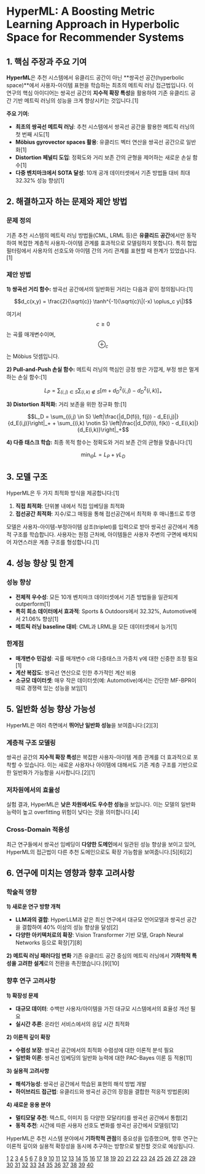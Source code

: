 # HyperML: A Boosting Metric Learning Approach in Hyperbolic Space for Recommender Systems

## 1. 핵심 주장과 주요 기여

**HyperML**은 추천 시스템에서 유클리드 공간이 아닌 **쌍곡선 공간(hyperbolic space)**에서 사용자-아이템 표현을 학습하는 최초의 메트릭 러닝 접근법입니다. 이 연구의 핵심 아이디어는 쌍곡선 공간의 **지수적 확장 특성**을 활용하여 기존 유클리드 공간 기반 메트릭 러닝의 성능을 크게 향상시키는 것입니다.[1]

**주요 기여:**

- **최초의 쌍곡선 메트릭 러닝**: 추천 시스템에서 쌍곡선 공간을 활용한 메트릭 러닝의 첫 번째 시도[1]
- **Möbius gyrovector spaces 활용**: 유클리드 벡터 연산을 쌍곡선 공간으로 일반화[1]
- **Distortion 페널티 도입**: 정확도와 거리 보존 간의 균형을 제어하는 새로운 손실 함수[1]
- **다중 벤치마크에서 SOTA 달성**: 10개 공개 데이터셋에서 기존 방법들 대비 최대 32.32% 성능 향상[1]

## 2. 해결하고자 하는 문제와 제안 방법

### 문제 정의
기존 추천 시스템의 메트릭 러닝 방법들(CML, LRML 등)은 **유클리드 공간**에서만 동작하여 복잡한 계층적 사용자-아이템 관계를 효과적으로 모델링하지 못합니다. 특히 협업 필터링에서 사용자의 선호도와 아이템 간의 거리 관계를 표현할 때 한계가 있었습니다.[1]

### 제안 방법

**1) 쌍곡선 거리 함수:**
쌍곡선 공간에서의 일반화된 거리는 다음과 같이 정의됩니다:[1]

$$d_c(x,y) = \frac{2}{\sqrt{c}} \tanh^{-1}(\sqrt{c}\|(-x) \oplus_c y\|)$$

여기서 $$c \geq 0$$는 곡률 매개변수이며, $$\oplus_c$$는 Möbius 덧셈입니다.

**2) Pull-and-Push 손실 함수:**
메트릭 러닝의 핵심인 긍정 쌍은 가깝게, 부정 쌍은 멀게 하는 손실 함수:[1]

$$L_P = \sum_{(i,j) \in S} \sum_{(i,k) \notin S} [m + d_D^2(i,j) - d_D^2(i,k)]_+$$

**3) Distortion 최적화:**
거리 보존을 위한 정규화 항:[1]

$$L_D = \sum_{(i,j) \in S} \left|\frac{|d_D(f(i), f(j)) - d_E(i,j)|}{d_E(i,j)}\right|_+ + \sum_{(i,k) \notin S} \left|\frac{|d_D(f(i), f(k)) - d_E(i,k)|}{d_E(i,k)}\right|_+$$

**4) 다중 태스크 학습:**
최종 목적 함수는 정확도와 거리 보존 간의 균형을 맞춥니다:[1]

$$\min_{\Theta} L = L_P + \gamma L_D$$

## 3. 모델 구조

HyperML은 두 가지 최적화 방식을 제공합니다:[1]

1. **직접 최적화**: 단위볼 내에서 직접 임베딩을 최적화
2. **접선공간 최적화**: 지수/로그 매핑을 통해 접선공간에서 최적화 후 매니폴드로 투영

모델은 사용자-아이템-부정아이템 삼조(triplet)를 입력으로 받아 쌍곡선 공간에서 계층적 구조를 학습합니다. 사용자는 원점 근처에, 아이템들은 사용자 주변의 구면에 배치되어 자연스러운 계층 구조를 형성합니다.[1]

## 4. 성능 향상 및 한계

### 성능 향상
- **전체적 우수성**: 모든 10개 벤치마크 데이터셋에서 기존 방법들을 일관되게 outperform[1]
- **특히 희소 데이터에서 효과적**: Sports & Outdoors에서 32.32%, Automotive에서 21.06% 향상[1]
- **메트릭 러닝 baseline 대비**: CML과 LRML을 모든 데이터셋에서 능가[1]

### 한계점
- **매개변수 민감성**: 곡률 매개변수 c와 다중태스크 가중치 γ에 대한 신중한 조정 필요[1]
- **계산 복잡도**: 쌍곡선 연산으로 인한 추가적인 계산 비용
- **소규모 데이터셋**: 매우 작은 데이터셋(예: Automotive)에서는 간단한 MF-BPR이 때로 경쟁력 있는 성능을 보임[1]

## 5. 일반화 성능 향상 가능성

HyperML은 여러 측면에서 **뛰어난 일반화 성능**을 보여줍니다:[2][3]

### 계층적 구조 모델링
쌍곡선 공간의 **지수적 확장 특성**은 복잡한 사용자-아이템 계층 관계를 더 효과적으로 포착할 수 있습니다. 이는 새로운 사용자나 아이템에 대해서도 기존 계층 구조를 기반으로 한 일반화가 가능함을 시사합니다.[2][1]

### 저차원에서의 효율성
실험 결과, HyperML은 **낮은 차원에서도 우수한 성능**을 보입니다. 이는 모델의 일반화 능력이 높고 overfitting 위험이 낮다는 것을 의미합니다.[4]

### Cross-Domain 적용성
최근 연구들에서 쌍곡선 임베딩이 **다양한 도메인**에서 일관된 성능 향상을 보이고 있어, HyperML의 접근법이 다른 추천 도메인으로도 확장 가능함을 보여줍니다.[5][6][2]

## 6. 연구에 미치는 영향과 향후 고려사항

### 학술적 영향

**1) 새로운 연구 방향 개척**
- **LLM과의 결합**: HyperLLM과 같은 최신 연구에서 대규모 언어모델과 쌍곡선 공간을 결합하여 40% 이상의 성능 향상을 달성[2]
- **다양한 아키텍처로의 확장**: Vision Transformer 기반 모델, Graph Neural Networks 등으로 확장[7][8]

**2) 메트릭 러닝 패러다임 변화**
기존 유클리드 공간 중심의 메트릭 러닝에서 **기하학적 특성을 고려한 설계**로의 전환을 촉진했습니다.[9][10]

### 향후 연구 고려사항

**1) 확장성 문제**
- **대규모 데이터**: 수백만 사용자/아이템을 가진 대규모 시스템에서의 효율성 개선 필요
- **실시간 추론**: 온라인 서비스에서의 응답 시간 최적화

**2) 이론적 깊이 확장**
- **수렴성 보장**: 쌍곡선 공간에서의 최적화 수렴성에 대한 이론적 분석 필요
- **일반화 이론**: 쌍곡선 임베딩의 일반화 능력에 대한 PAC-Bayes 이론 등 적용[11]

**3) 실용적 고려사항**
- **해석가능성**: 쌍곡선 공간에서 학습된 표현의 해석 방법 개발
- **하이브리드 접근법**: 유클리드와 쌍곡선 공간의 장점을 결합한 적응적 방법론[8]

**4) 새로운 응용 분야**
- **멀티모달 추천**: 텍스트, 이미지 등 다양한 모달리티를 쌍곡선 공간에서 통합[2]
- **동적 추천**: 시간에 따른 사용자 선호도 변화를 쌍곡선 공간에서 모델링[12]

HyperML은 추천 시스템 분야에서 **기하학적 관점**의 중요성을 입증했으며, 향후 연구는 이론적 깊이와 실용적 확장성을 동시에 추구하는 방향으로 발전할 것으로 예상됩니다.

[1](https://ppl-ai-file-upload.s3.amazonaws.com/web/direct-files/attachments/65988149/68df3639-bb7d-4dcd-9792-5d333b8e8de8/1809.01703v3.pdf)
[2](https://arxiv.org/abs/2504.05694)
[3](https://dl.acm.org/doi/10.1145/3336191.3371850)
[4](https://neurips.cc/virtual/2024/poster/93170)
[5](https://pubsonline.informs.org/doi/10.1287/isre.2022.0202)
[6](http://link.springer.com/10.1007/978-3-030-65351-4_11)
[7](https://www.nature.com/articles/s41598-023-38320-5.pdf)
[8](https://arxiv.org/html/2509.05757v1)
[9](https://arxiv.org/pdf/2411.06374.pdf)
[10](https://www.sciencedirect.com/science/article/abs/pii/S095219762401621X)
[11](http://proceedings.mlr.press/v80/sala18a/sala18a.pdf)
[12](https://www.koreascience.kr/article/JAKO202204859393346.page)
[13](https://ieeexplore.ieee.org/document/10598032/)
[14](https://link.springer.com/10.1007/s10489-023-05045-x)
[15](https://www.semanticscholar.org/paper/6990a2fbced2c509ffae1f85113690c7a400aa98)
[16](https://dl.acm.org/doi/10.1145/3631700.3664872)
[17](https://ieeexplore.ieee.org/document/9835344/)
[18](https://ieeexplore.ieee.org/document/10001755/)
[19](https://arxiv.org/abs/1809.01703v3)
[20](https://arxiv.org/pdf/2411.13865.pdf)
[21](http://arxiv.org/pdf/2204.08176.pdf)
[22](https://arxiv.org/html/2504.01541v2)
[23](https://arxiv.org/pdf/2308.15244.pdf)
[24](https://arxiv.org/pdf/2106.07720.pdf)
[25](http://arxiv.org/pdf/2406.17289.pdf)
[26](http://arxiv.org/pdf/1902.08648.pdf)
[27](https://arxiv.org/pdf/2207.09051.pdf)
[28](https://arxiv.org/html/2403.20298)
[29](https://arxiv.org/html/2504.05694v1)
[30](https://arxiv.org/abs/1809.01703)
[31](https://www.sciencedirect.com/science/article/pii/S1110016824004952)
[32](https://personal.ntu.edu.sg/xlli/publication/WSDM.pdf)
[33](https://openaccess.thecvf.com/content/CVPR2024W/CVFAD/papers/Shimizu_A_Fashion_Item_Recommendation_Model_in_Hyperbolic_Space_CVPRW_2024_paper.pdf)
[34](https://dl.acm.org/doi/10.1145/3480651.3480695)
[35](https://arxiv.org/abs/2412.01023)
[36](https://dl.acm.org/doi/fullHtml/10.1145/3383313.3412219)
[37](https://arxiv.org/html/2306.12680)
[38](https://openreview.net/forum?id=wBtmN8SZ2B)
[39](https://openreview.net/forum?id=0TZs6WOs16)
[40](https://openaccess.thecvf.com/content_CVPR_2020/papers/Khrulkov_Hyperbolic_Image_Embeddings_CVPR_2020_paper.pdf)
